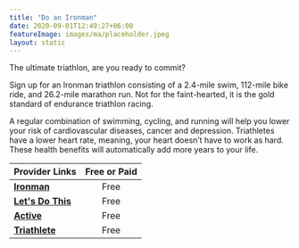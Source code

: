 ```yaml
---
title: "Do an Ironman"
date: 2020-09-01T12:49:27+06:00
featureImage: images/ma/placeholder.jpeg
layout: static
---
```


The ultimate triathlon, are you ready to commit?

Sign up for an Ironman triathlon consisting of a 2.4-mile swim, 112-mile bike ride, and 26.2-mile marathon run. Not for the faint-hearted, it is the gold standard of endurance triathlon racing.

A regular combination of swimming, cycling, and running will help you lower your risk of cardiovascular diseases, cancer and depression. Triathletes have a lower heart rate, meaning, your heart doesn’t have to work as hard. These health benefits will automatically add more years to your life.

| Provider Links      | Free or Paid  |  
| :-----------          | :--------------:      |  
| [**Ironman**](https://www.ironman.com/races) | Free | 
| [**Let's Do This**](https://www.letsdothis.com/gb/triathlon-events/ironman?refinementList%5Bsport%5D%5B0%5D=Triathlon&refinementList%5BtriathlonDistance%5D%5B0%5D=Ironman&configure%5BinsideBoundingBox%5D%5B0%5D%5B0%5D=60.9&configure%5BinsideBoundingBox%5D%5B0%5D%5B1%5D=2.1&configure%5BinsideBoundingBox%5D%5B0%5D%5B2%5D=49.8&configure%5BinsideBoundingBox%5D%5B0%5D%5B3%5D=-8.9&configure%5BoptionalFilters%5D=selected_location%3AUnited%20Kingdom) | Free | 
| [**Active**](https://www.active.com/triathlon/articles/how-to-train-for-your-first-ironman) | Free | 
| [**Triathlete**](https://www.triathlete.com/training/triathletes-complete-guide-on-how-to-train-for-an-ironman/) | Free | 
  

<br/><br/>






